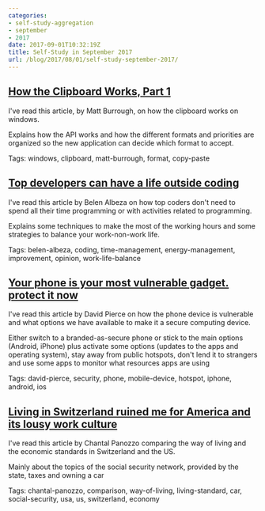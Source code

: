```yaml
---
categories:
- self-study-aggregation
- september
- 2017
date: 2017-09-01T10:32:19Z
title: Self-Study in September 2017 
url: /blog/2017/08/01/self-study-september-2017/
---
```


## [How the Clipboard Works, Part 1](https://blogs.msdn.microsoft.com/ntdebugging/2012/03/16/how-the-clipboard-works-part-1/)

I've read this article, by Matt Burrough, on how the clipboard works on windows.

Explains how the API works and how the different formats and priorities are organized so the new application can decide which format to accept.

Tags: windows, clipboard, matt-burrough, format, copy-paste

## [Top developers can have a life outside coding](https://belenalbeza.com/top-developers-can-have-a-life-outside-coding/)

I've read this article by Belen Albeza on how top coders don't need to spend all their time programming or with activities related to programming.

Explains some techniques to make the most of the working hours and some strategies to balance your work-non-work life.

Tags: belen-albeza, coding, time-management, energy-management, improvement, opinion, work-life-balance

## [Your phone is your most vulnerable gadget. protect it now](https://www.wired.com/story/your-phone-is-your-most-vulnerable-gadget-protect-it-now/)

I've read this article by David Pierce on how the phone device is vulnerable and what options we have available to make it a secure computing device.

Either switch to a branded-as-secure phone or stick to the main options (Android, iPhone) plus activate some options (updates to the apps and operating system), stay away from public hotspots, don't lend it to strangers and use some apps to monitor what resources apps are using

Tags: david-pierce, security, phone, mobile-device, hotspot, iphone, android, ios

## [Living in Switzerland ruined me for America and its lousy work culture](https://getpocket.com/explore/item/living-in-switzerland-ruined-me-for-america-and-its-lousy-work-culture-987981365)

I've read this article by Chantal Panozzo comparing the way of living and the economic standards in Switzerland and the US.

Mainly about the topics of the social security network, provided by the state, taxes and owning a car

Tags: chantal-panozzo, comparison, way-of-living, living-standard, car, social-security, usa, us, switzerland, economy

